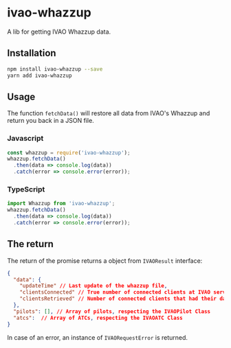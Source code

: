 # ivao-whazzup
A lib for getting IVAO Whazzup data.

## Installation 
```sh
npm install ivao-whazzup --save
yarn add ivao-whazzup
```

## Usage
The function `fetchData()` will restore all data from IVAO's Whazzup and return you back in a JSON file.

### Javascript
```javascript
const whazzup = require('ivao-whazzup');
whazzup.fetchData()
  .then(data => console.log(data))
  .catch(error => console.error(error));
```

### TypeScript
```typescript
import Whazzup from 'ivao-whazzup';
whazzup.fetchData()
  .then(data => console.log(data))
  .catch(error => console.error(error));
```

## The return
The return of the promise returns a object from `IVAOResult` interface:
```json
{
  "data": {
    "updateTime" // Last update of the whazzup file,
    "clientsConnected" // True number of connected clients at IVAO servers
    "clientsRetrieved" // Number of connected clients that had their data got by the module
  },
  "pilots": [], // Array of pilots, respecting the IVAOPilot Class
  "atcs":  // Array of ATCs, respecting the IVAOATC Class
}
```
In case of an error, an instance of `IVAORequestError` is returned.